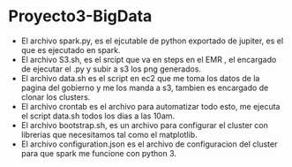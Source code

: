 # Proyecto3-BigData

- El archivo spark.py, es el ejcutable de python exportado de jupiter, es el que es ejecutado en spark.
- El archivo S3.sh, es el srcipt que va en steps en el EMR , el encargado de ejecutar el .py y subir a s3 los png generados.
- El archivo data.sh es el script en ec2 que me toma los datos de la pagina del gobierno y me los manda a s3, tambien es encargado de clonar los clusters.
- El archivo crontab es el archivo para automatizar todo esto, me ejecuta el script data.sh todos los dias a las 10am.
- El archivo bootstrap.sh, es un archivo para configurar el cluster con librerias que necesitamos tal como el matplotlib.
- El archivo configuration.json es el archivo de configuracion del cluster para que spark me funcione con python 3.
